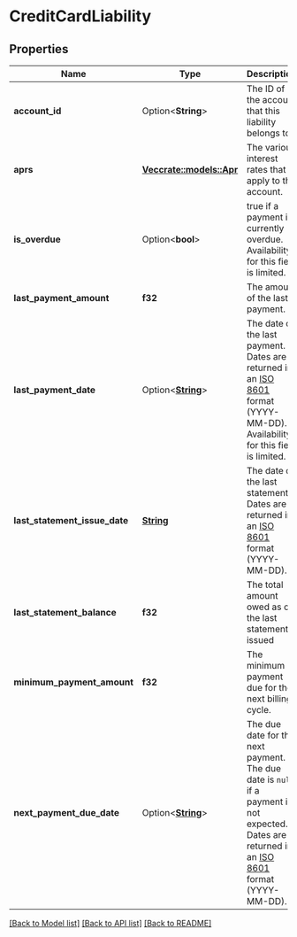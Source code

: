 # CreditCardLiability

## Properties

Name | Type | Description | Notes
------------ | ------------- | ------------- | -------------
**account_id** | Option<**String**> | The ID of the account that this liability belongs to. | 
**aprs** | [**Vec<crate::models::Apr>**](APR.md) | The various interest rates that apply to the account. | 
**is_overdue** | Option<**bool**> | true if a payment is currently overdue. Availability for this field is limited. | 
**last_payment_amount** | **f32** | The amount of the last payment. | 
**last_payment_date** | Option<[**String**](string.md)> | The date of the last payment. Dates are returned in an [ISO 8601](https://wikipedia.org/wiki/ISO_8601) format (YYYY-MM-DD). Availability for this field is limited. | 
**last_statement_issue_date** | [**String**](string.md) | The date of the last statement. Dates are returned in an [ISO 8601](https://wikipedia.org/wiki/ISO_8601) format (YYYY-MM-DD). | 
**last_statement_balance** | **f32** | The total amount owed as of the last statement issued | 
**minimum_payment_amount** | **f32** | The minimum payment due for the next billing cycle. | 
**next_payment_due_date** | Option<[**String**](string.md)> | The due date for the next payment. The due date is `null` if a payment is not expected. Dates are returned in an [ISO 8601](https://wikipedia.org/wiki/ISO_8601) format (YYYY-MM-DD). | 

[[Back to Model list]](../README.md#documentation-for-models) [[Back to API list]](../README.md#documentation-for-api-endpoints) [[Back to README]](../README.md)


